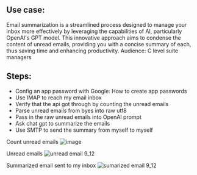 ## Use case: 
Email summarization is a streamlined process designed to manage your inbox more effectively by leveraging the capabilities of AI, particularly OpenAI's GPT model. This innovative approach aims to condense the content of unread emails, providing you with a concise summary of each, thus saving time and enhancing productivity.
Audience: C level suite managers

## Steps:
- Config an app password with Google: How to create app passwords
- Use IMAP to reach my email inbox
- Verify that the api got through by counting the unread emails
- Parse unread emails from byes into raw utf8
- Pass in the raw unread emails into OpenAI prompt
- Ask chat gpt to summarize the emails 
- Use SMTP to send the summary from myself to myself

Count unread emails
![image](https://github.com/user-attachments/assets/24aef777-d77a-4567-b1e6-4b7d027a1b00)

Unread emails
![unread email 9_12](https://github.com/user-attachments/assets/a6de89a4-fa95-4529-8dcf-94842967931a)



Summarized email sent to my inbox
![sumarized email 9_12](https://github.com/user-attachments/assets/b0fbc2ab-0ece-49f0-bea1-399d22cf0af2)
